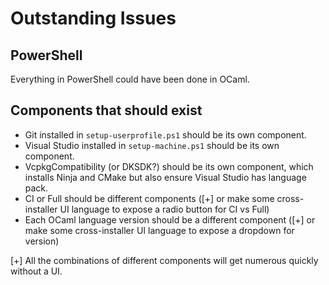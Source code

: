 # Outstanding Issues

## PowerShell

Everything in PowerShell could have been done in OCaml.

## Components that should exist

* Git installed in `setup-userprofile.ps1` should be its own component.
* Visual Studio installed in `setup-machine.ps1` should be its own component.
* VcpkgCompatibility (or DKSDK?) should be its own component, which installs
  Ninja and CMake but also ensure Visual Studio has language pack.
* CI or Full should be different components ([+] or make some cross-installer
  UI language to expose a radio button for CI vs Full)
* Each OCaml language version should be a different component ([+] or 
  make some cross-installer UI language to expose a dropdown for version)

[+] All the combinations of different components will get numerous quickly
without a UI.
